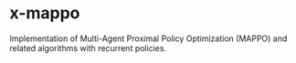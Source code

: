 # x-mappo
Implementation of Multi-Agent Proximal Policy Optimization (MAPPO) and related algorithms with recurrent policies.
